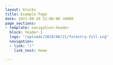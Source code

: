 ```yaml
---
layout: blocks
title: Example Page
date: 2021-08-28 22:00:00 +0000
page_sections:
- template: navigation-header
  block: header-1
  logo: "/uploads/2018/06/21/forestry-full.svg"
  navigation:
  - link: "/"
    link_text: Home

---
```

